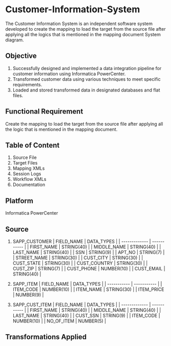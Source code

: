 # Customer-Information-System
The Customer Information System is an independent software system developed to create the mapping to load the target from the source file after applying all the logics that is mentioned in the mapping document System diagram.

## Objective
1. Successfully designed and implemented a data integration pipeline for customer information using Informatica PowerCenter.
2. Transformed customer data using various techniques to meet specific requirements.
3. Loaded and stored transformed data in designated databases and flat files.

## Functional Requirement
Create the mapping to load the target from the source file after applying all the logic that is mentioned in the mapping document.

## Table of Content
1. Source File
2. Target Files
3. Mapping XMLs
4. Session Logs
5. Workflow XMLs
6. Documentation

## Platform
Informatica PowerCenter

## Source 
1. SAPP_CUSTOMER
| FIELD_NAME    | DATA_TYPES  |
| ------------- | ----------- |
| FIRST_NAME    | STRING(40)  |
| MIDDLE_NAME   | STRING(40)  |
| LAST_NAME     | STRING(40)  |
| SSN           | STRING(9)   |
| APT_NO        | STRING(7)   |
| STREET_NAME   | STRING(30)  |
| CUST_CITY     | STRING(30)  |
| CUST_STATE    | STRING(30)  |
| CUST_COUNTRY  | STRING(30)  |
| CUST_ZIP      | STRING(7)   |
| CUST_PHONE    | NUMBER(10)  |
| CUST_EMAIL    | STRING(40)  |

3. SAPP_ITEM
| FIELD_NAME  | DATA_TYPES  |
| ----------- | ----------- |
| ITEM_CODE   | NUMBER(10)  |
| ITEM_NAME   | STRING(30)  |
| ITEM_PRICE  | NUMBER(9)   |

5. SAPP_CUST_ITEM
| FIELD_NAME    | DATA_TYPES  |
| ------------- | ----------- |
| FIRST_NAME    | STRING(40)  |
| MIDDLE_NAME   | STRING(40)  |
| LAST_NAME     |  STRING(40) |
| CUST_SSN      | STRING(9)   |
| ITEM_CODE     | NUMBER(10)  |
| NO_OF_ITEM    | NUMBER(5)   |

## Transformations Applied
